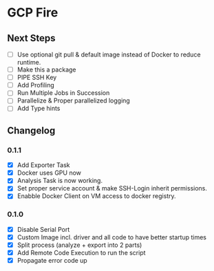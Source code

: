 # GCP Fire

## Next Steps

- [ ] Use optional git pull & default image instead of Docker to reduce runtime.
- [ ] Make this a package
- [ ] PIPE SSH Key
- [ ] Add Profiling
- [ ] Run Multiple Jobs in Succession
- [ ] Parallelize & Proper parallelized logging
- [ ] Add Type hints

## Changelog

### 0.1.1

- [x] Add Exporter Task
- [x] Docker uses GPU now
- [x] Analysis Task is now working.
- [x] Set proper service account & make SSH-Login inherit permissions.
- [x] Enabble Docker Client on VM access to docker registry.

### 0.1.0

- [x] Disable Serial Port
- [x] Custom Image incl. driver and all code to have better startup times
- [x] Split process (analyze + export into 2 parts)
- [x] Add Remote Code Execution to run the script
- [x] Propagate error code up
